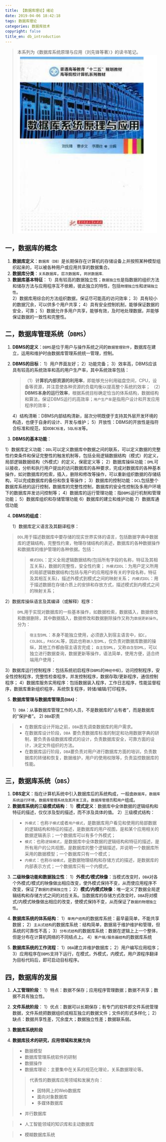 ```yaml
---
title: 【数据库理论】绪论
date: 2019-04-06 18:42:18
tags: 数据库理论
categories: 数据库技术
copyright: false
title_en: db_introduction
---
```


> 本系列为《数据库系统原理与应用（刘先锋等著）》的读书笔记。
![数据库系统与应用](/images/db_introduction_20190406.png)

## 一，数据库的概念
1. **数据库定义**：`数据库（DB）`是长期保存在计算机的存储设备上并按照某种模型组织起来的，可以被各种用户或应用共享的数据集合。
2. **数据库分类**：`关系数据库`，`层次数据库`，`网状数据库`.
3. **数据库基本特征**：
 1）具有较高的数据独立性；`数据独立性`是指数据的组织方法和储存方法与应用程序互不依赖，彼此独立的特性，包括`物理独立性`和`逻辑独立性`。    
 2）数据库用综合的方法组织数据，保证尽可能高的访问效率；
 3）具有较小的数据冗余，可以供多个用户共享；
 4）具有安全控制机制，能够保证数据的安全，可靠；
 5）数据允许多用户共享，能够有效，及时地处理数据，并能够保证数据的一致性和完整性。

## 二，数据库管理系统（`DBMS`）
1. **DBMS的定义**：`DBMS`是位于用户与操作系统之间的`数据管理软件`，数据库在建立，运用和维护时由数据库管理系统统一管理，控制。

2. **DBMS的目标**：
    1）用户界面友好；
    2）功能完备；
    3）效率高，DBMS应该具有较高的系统效率和高的用户生产率，其中系统效率包括：
   
   >（1）**计算机内部资源的利用率**，即能够充分利用磁盘空间，CPU，设备等资源，并注意使各种资源的负载均衡以提高整个系统的效率；
   >（2）**DBMS本身的运行效率**，根据系统目标确定恰当的体系结构，数据结构和算法，保证DBMS运行的高效率；`用户生产率`是指用户设计和开发应用程序的效率；

    4）结构清晰：DBMS内部结构清新，层次分明既便于支持其外层开发环境的构造，也便于自身的设计、开发与维护；
    5）开放性：DBMS的开放性是指符合标准和规范，如`ODBC标准`，`SQL标准`等。

3. **DBMS的基本功能**：
  
  1）数据库定义功能：`DDL`可以定义数据库中数据之间的联系，可以定义数据的完整性约束条件和保证完整性的触发机制等，包括全局逻辑数据结构（模式）的定义，局部逻辑数据结构（外模式）的定义，保密定义等；
  2）数据库操纵功能：`DML`可以接收，分析和执行用户提出的访问数据库的各种要求，完成对数据库的各种基本操作，如对数据库的检索，插入，删除和修改等操作，可以重新组织数据的存储结构，可以完成数据库的备份和恢复等操作；
  3）数据库的控制功能：`DCL`包括整个数据库系统的运行控制，数据库的完整性控制，数据库的安全性控制及多用户环境下的数据库并发访问控制等；
  4）数据库的运行管理功能：指`DBMS`运行机制和管理功能；
  5）数据库组织和存储管理功能
  6）数据库的建立和维护功能
  7）数据库通信功能

4. **DBMS的组成**：
  
    1）数据库定义语言及其翻译程序：

>  `DDL`用于描述数据库中要存储的现实世界实体的语言，包括数据字典中数据库的逻辑结构，完整性约束，物理存储结构的表述，数据库的各种数据操作和数据库的维护管理的各种依据。包括：
>>  `模式DDL`：定义全局逻辑数据结构(包括所有字段的名称，特征及其相互关系)，数据的完整性，安全性约束；
>> `外模式DDL`：为用户定义所用的局部逻辑数据结构(包括与用户的应用程序有关的字段名称，特征及其相互关系)，描述外模式到模式之间的映射关系；
>> `内模式DDL`：用于描述数据在存储介质上的安排和存放方式，描述模式到内模式之间的映射关系；

   2）数据库操纵语言及其编译（或解释）程序：

   > `DML`用于实现对数据库的一些基本操作，如数据检索，数据插入，数据修改和数据删除，其中数据插入，数据修改和数据删除操作又称为`数据更新操作`。分为：
   >> `宿主型DML`：本身不能独立使用，必须嵌入到宿主语言中，如`C`，`COLBOL`，`PASCAL`等，因此也称`嵌入型DML`，仅负责对数据库数据的操纵，其他工作都由宿主语言完成；
   >> `自主型DML`，又称`自含型DML`，可以独立进行数据查询，数据更新等操作，语法简单，使用方便，适合终端用户使用；

   3）数据库运行控制程序：包括系统初启程序(`DBMS`的`神经中枢`)，访问控制程序，安全性控制程序，完整性检查程序，并发控制程序，数据存取/更新程序，通信控制程序；
   4）数据库服务实用程序：包括数据装入程序，工作日志程序，性能监督程序，数据库重新组织程序，系统恢复程序，转储/编辑/打印程序。

5. **数据库管理与数据库管理员(`DBA`)**：

  	1）`DBA`：从事数据库管理工作的人员，不是数据库的“占有者”，而是数据库的“保护者”。
  	2)  `DBA`职责

  > - 在数据库设计开始之前，`DBA`首先调查数据库的用户需求。
  > - 在数据库设计阶段，`DBA	`要负责数据库标准的制定和功用数据字典的研制，要负责各级数据库模式的设计，负责数据库安全，可靠方面的设计，决定文件组织的方法。
  > - 在数据库运行阶段，`DBA`要负责对用户进行数据库方面的培训，负责数据库的转储和恢复，数据维护，用户的使用权限等，负责监控数据库的性能。


## 三，数据库系统（`DBS`）    

1. **DBS定义**：指在计算机系统中引入数据库后的系统构成，一般由`数据库`，`数据库系统运行环境`，`数据库管理系统及其开发工具`，`数据库管理员`和`用户`组成。
2. **数据库系统的三级模式结构**：
    1）**模式定义**：数据库中全体数据的逻辑结构和特征的描述，仅仅涉及型的描述，而不涉及具体的值。
    2）三级模式结构：
> -  `外模式`：也称`子模式`或者`用户模式`，是数据库用户看见和使用的局部数据的逻辑结构和特征的描述，是数据库的用户视图，是和某个应用相关的数据逻辑表示；一个数据库可以有多个外模式；
> -  `模式`：也称`逻辑模式`，是数据库中全体数据的逻辑结构和特征的描述，是所有用户的公共视图，是数据库的整个逻辑描述，并说明一个数据库所采用的数据模型；一个数据库只有一个模式；
> - `内模式`：也称`存储模式`，是数据物理结构和存储方式的描述，是数据库的内部表示方式；一个数据库只有一个内模式。

3. **二级映像功能和数据独立性**：
     1）**外模式/模式映像**：当模式改变时，`DBA`对各个外模式/模式的映像做出相应改变，使外模式保持不变，从而使应用程序不改变，保证了`数据的逻辑独立性`；
     2）**模式/内模式映像**：唯一定义了数据全局逻辑结构和存储方式之间的对应关系。当数据库的存储方式改变时，`DBA`将对模式/内模式映像做出相应的改变，使模式保持不变，从而保证了`数据的物理独立性`。

4. **数据库系统的体系结构**：
    1）`单用户结构`的数据库系统：最早最简单，不能共享数据；
    2）`主从式结构`的数据库系统：结构简单，数据易于维护维护和管理，但系统的可靠性不高；
    3）`分布式结构`的数据库系统：数据在逻辑上上一个整体，但是分布在计算机网络的不同结点上。
    4）`客户端/服务器结构`的数据库系统

5. **数据库系统的工作流程**：
    1）`DBA`建立并维护数据库；
    2）用户编写应用程序；
    3）应用程序在`DBMS`支持下运行，在模式，外模式，内模式，用户源程序翻译为目标代码后，即可启动目标程序。

## 四，数据库的发展

1. **人工管理阶段**：
    1）特点：数据不保存；应用程序管理数据；数据不共享；数据不具有独立性。

2. **文件系统阶段**：
    1）优点：数据可以长期保存；有专门的软件即文件系统管理数据，文件系统把数据组织成相互独立的数据文件；文件的形式多样化；
    2）缺点：数据共享性差，冗余度大；数据独立性差；数据联系弱。

3. **数据库系统阶段**

4. **数据库技术的研究，应用领域和发展方向**

> - 数据模型
> - 数据库管理系统软件的研制
> - 数据操作
> - 数据库理论：主要集中在关系的规范化理论，关系数据理论等。
>> 代表性的数据库应用领域和发展方向：
>> - 因特网上的Web数据库
>> - 面向对象数据库
>> - 多媒体数据库
> - 并行数据库

> - 人工智能领域的知识库和主动数据库

> - 模糊数据库系统
